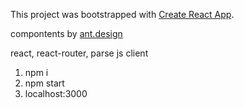 This project was bootstrapped with [Create React App](https://github.com/facebookincubator/create-react-app).

compontents by [ant.design](https://ant.design/)

react, react-router, parse js client

1. npm i
2. npm start
3. localhost:3000
